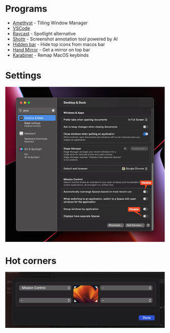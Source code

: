 # Programs

- [Amethyst](https://ianyh.com/amethyst/) - Tilling Window Manager
- [VSCode](https://code.visualstudio.com/docs?dv=osx)
- [Raycast](https://www.raycast.com) - Spotlight alternative
- [Shottr](https://shottr.cc) - Screenshot annotation tool powered by AI
- [Hidden bar](https://apps.apple.com/de/app/hidden-bar/id1452453066?mt=12) - Hide top icons from macos bar
- [Hand Mirror](https://apps.apple.com/us/app/hand-mirror/id1502839586?mt=12) - Get a mirror on top bar
- [Karabiner](https://karabiner-elements.pqrs.org) - Remap MacOS keybinds

# Settings

![picture 2](../../images/ac203af70603f12b7b58ec5bd0ff0b115ddf38e3ec052ca275b7d2a83a07fd2c.png)  

# Hot corners
![picture 3](../../images/6cdd0908b4082d08b5cac2cc70f82ba7b5ee5a9c36f218faf20d5f92666df5f1.png)  
